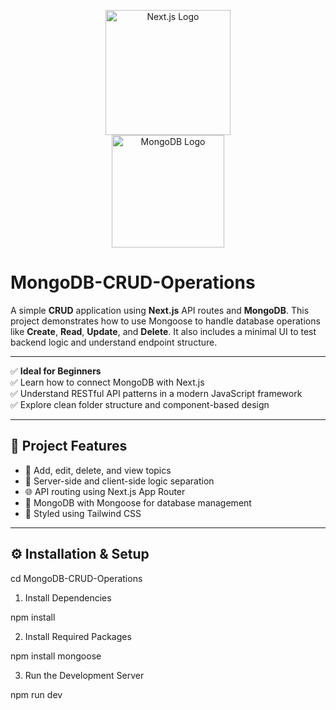 <p align="center">
 <img src="https://upload.wikimedia.org/wikipedia/commons/8/8e/Nextjs-logo.svg" width="200" alt="Next.js Logo" />
  <br />
  <img src="https://webassets.mongodb.com/_com_assets/cms/mongodb_logo1-76twgcu2dm.png" width="180" alt="MongoDB Logo" />
</p>

# MongoDB-CRUD-Operations

A simple **CRUD** application using **Next.js** API routes and **MongoDB**. This project demonstrates how to use Mongoose to handle database operations like **Create**, **Read**, **Update**, and **Delete**. It also includes a minimal UI to test backend logic and understand endpoint structure.

---

✅ **Ideal for Beginners**  
✅ Learn how to connect MongoDB with Next.js  
✅ Understand RESTful API patterns in a modern JavaScript framework  
✅ Explore clean folder structure and component-based design  

---

## 🚀 Project Features

- 🧩 Add, edit, delete, and view topics
- 🧠 Server-side and client-side logic separation
- 🌐 API routing using Next.js App Router
- 🧪 MongoDB with Mongoose for database management
- 💅 Styled using Tailwind CSS

---

## ⚙️ Installation & Setup

cd MongoDB-CRUD-Operations
 1. Install Dependencies

npm install

2. Install Required Packages

npm install mongoose

3. Run the Development Server

npm run dev
